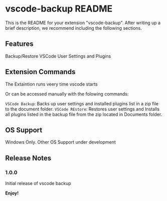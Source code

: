 # vscode-backup README

This is the README for your extension "vscode-backup". After writing up a brief description, we recommend including the following sections.

## Features

Backup/Restore VSCode User Settings and Plugins

## Extension Commands

The Extaintion runs veery time vscode starts

Or can be accessed manually with the folowing commands:

`VSCode Backup`: Backs up user settings and installed plugins list in a zip file to the document folder.
`VSCode REstore`: Restores user settings and Installs all plugins listed in the backup file from the zip located in Documents folder.

## OS Support

Windows Only.
Other OS Support under development

## Release Notes

### 1.0.0

Initial release of vscode backup

**Enjoy!**
